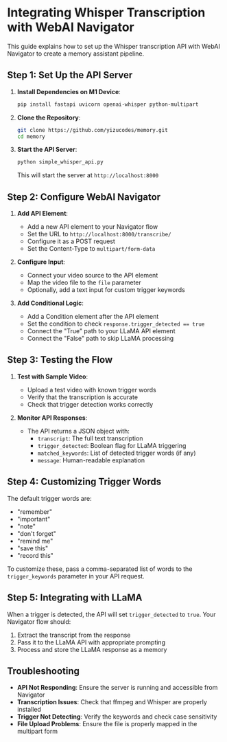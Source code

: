 # Integrating Whisper Transcription with WebAI Navigator

This guide explains how to set up the Whisper transcription API with WebAI Navigator to create a memory assistant pipeline.

## Step 1: Set Up the API Server

1. **Install Dependencies on M1 Device**:
   ```bash
   pip install fastapi uvicorn openai-whisper python-multipart
   ```

2. **Clone the Repository**:
   ```bash
   git clone https://github.com/yizucodes/memory.git
   cd memory
   ```

3. **Start the API Server**:
   ```bash
   python simple_whisper_api.py
   ```
   This will start the server at `http://localhost:8000`

## Step 2: Configure WebAI Navigator

1. **Add API Element**:
   - Add a new API element to your Navigator flow
   - Set the URL to `http://localhost:8000/transcribe/`
   - Configure it as a POST request
   - Set the Content-Type to `multipart/form-data`

2. **Configure Input**:
   - Connect your video source to the API element
   - Map the video file to the `file` parameter
   - Optionally, add a text input for custom trigger keywords

3. **Add Conditional Logic**:
   - Add a Condition element after the API element
   - Set the condition to check `response.trigger_detected == true`
   - Connect the "True" path to your LLaMA API element
   - Connect the "False" path to skip LLaMA processing

## Step 3: Testing the Flow

1. **Test with Sample Video**:
   - Upload a test video with known trigger words
   - Verify that the transcription is accurate
   - Check that trigger detection works correctly

2. **Monitor API Responses**:
   - The API returns a JSON object with:
     - `transcript`: The full text transcription
     - `trigger_detected`: Boolean flag for LLaMA triggering
     - `matched_keywords`: List of detected trigger words (if any)
     - `message`: Human-readable explanation

## Step 4: Customizing Trigger Words

The default trigger words are:
- "remember"
- "important"
- "note"
- "don't forget"
- "remind me"
- "save this"
- "record this"

To customize these, pass a comma-separated list of words to the `trigger_keywords` parameter in your API request.

## Step 5: Integrating with LLaMA

When a trigger is detected, the API will set `trigger_detected` to `true`. Your Navigator flow should:

1. Extract the transcript from the response
2. Pass it to the LLaMA API with appropriate prompting
3. Process and store the LLaMA response as a memory

## Troubleshooting

- **API Not Responding**: Ensure the server is running and accessible from Navigator
- **Transcription Issues**: Check that ffmpeg and Whisper are properly installed
- **Trigger Not Detecting**: Verify the keywords and check case sensitivity
- **File Upload Problems**: Ensure the file is properly mapped in the multipart form
